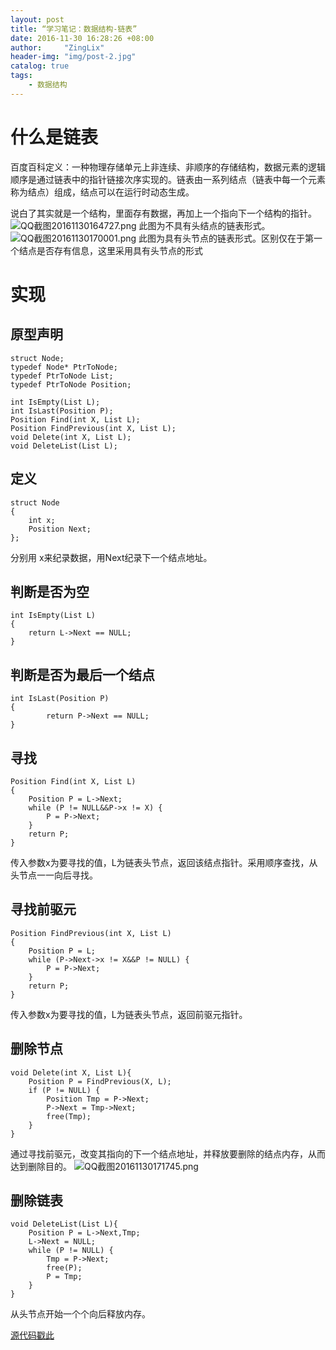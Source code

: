 ```yaml
---
layout: post
title: “学习笔记：数据结构-链表”
date: 2016-11-30 16:28:26 +08:00
author:     "ZingLix"
header-img: "img/post-2.jpg"
catalog: true
tags:
    - 数据结构
---
```


# 什么是链表

百度百科定义：一种物理存储单元上非连续、非顺序的存储结构，数据元素的逻辑顺序是通过链表中的指针链接次序实现的。链表由一系列结点（链表中每一个元素称为结点）组成，结点可以在运行时动态生成。

说白了其实就是一个结构，里面存有数据，再加上一个指向下一个结构的指针。
![QQ截图20161130164727.png](https://ooo.0o0.ooo/2016/11/30/583e9235cd279.png)
此图为不具有头结点的链表形式。
![QQ截图20161130170001.png](https://ooo.0o0.ooo/2016/11/30/583e9528cb615.png)
此图为具有头节点的链表形式。区别仅在于第一个结点是否存有信息，这里采用具有头节点的形式

# 实现

## 原型声明
```
struct Node;
typedef Node* PtrToNode;
typedef PtrToNode List;
typedef PtrToNode Position;

int IsEmpty(List L);
int IsLast(Position P);
Position Find(int X, List L);
Position FindPrevious(int X, List L);
void Delete(int X, List L);
void DeleteList(List L);
```

## 定义
```
struct Node
{
	int x;
	Position Next;
};
```

分别用 x来纪录数据，用Next纪录下一个结点地址。

## 判断是否为空
```
int IsEmpty(List L)
{
	return L->Next == NULL;
}
```

## 判断是否为最后一个结点
```
int IsLast(Position P)
{
		return P->Next == NULL;
}
```

## 寻找
```
Position Find(int X, List L)
{
	Position P = L->Next;
	while (P != NULL&&P->x != X) {
		P = P->Next;
	}
	return P;
}
```

传入参数x为要寻找的值，L为链表头节点，返回该结点指针。采用顺序查找，从头节点一一向后寻找。

## 寻找前驱元
```
Position FindPrevious(int X, List L)
{
	Position P = L;
	while (P->Next->x != X&&P != NULL) {
		P = P->Next;
	}
	return P;
}
```
传入参数x为要寻找的值，L为链表头节点，返回前驱元指针。

## 删除节点
```
void Delete(int X, List L){
	Position P = FindPrevious(X, L);
	if (P != NULL) {
		Position Tmp = P->Next;
		P->Next = Tmp->Next;
		free(Tmp);
	}
}
```
通过寻找前驱元，改变其指向的下一个结点地址，并释放要删除的结点内存，从而达到删除目的。
![QQ截图20161130171745.png](https://ooo.0o0.ooo/2016/11/30/583e995036717.png)

## 删除链表
```
void DeleteList(List L){
	Position P = L->Next,Tmp;
	L->Next = NULL;
	while (P != NULL) {
		Tmp = P->Next;
		free(P);
		P = Tmp;
	}
}
```
从头节点开始一个个向后释放内存。


[源代码戳此](https://github.com/ZingLix/Data-Structures-and-Algorithm/tree/master/List)
